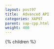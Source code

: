```yaml
---
layout: post97
title:  Advanced API
categories: XAP97
parent: xap-cpp.html
weight: 400
---
```


{% children %}
